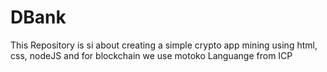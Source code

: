 # DBank
 This Repository is si about creating a simple crypto app mining using html, css, nodeJS and for blockchain we use motoko Languange from ICP
